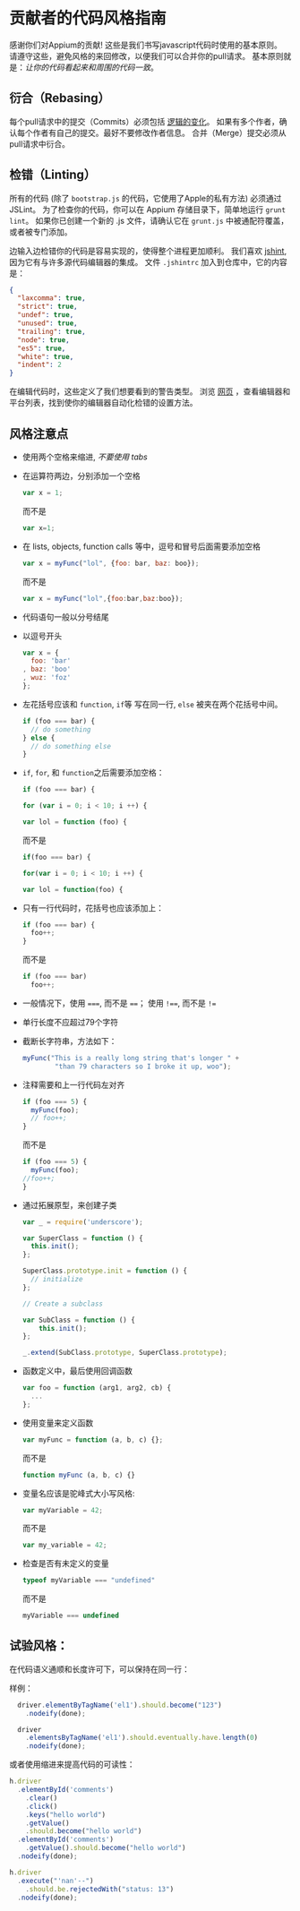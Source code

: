 # 贡献者的代码风格指南

感谢你们对Appium的贡献! 这些是我们书写javascript代码时使用的基本原则。
请遵守这些，避免风格的来回修改，以便我们可以合并你的pull请求。
基本原则就是：*让你的代码看起来和周围的代码一致*。

## 衍合（Rebasing）

每个pull请求中的提交（Commits）必须包括 [逻辑的变化](https://github.com/appium/appium/pull/920#issuecomment-21588553)。
如果有多个作者，确认每个作者有自己的提交。最好不要修改作者信息。
合并（Merge）提交必须从pull请求中衍合。

## 检错（Linting）

所有的代码 (除了 `bootstrap.js` 的代码，它使用了Apple的私有方法) 必须通过 JSLint。
为了检查你的代码，你可以在 Appium 存储目录下，简单地运行 `grunt lint`。
如果你已创建一个新的 .js 文件，请确认它在 `grunt.js` 中被通配符覆盖，或者被专门添加。

边输入边检错你的代码是容易实现的，使得整个进程更加顺利。
我们喜欢 [jshint](http://www.jshint.com), 因为它有与许多源代码编辑器的集成。
文件 `.jshintrc` 加入到仓库中，它的内容是：

```json
{
  "laxcomma": true,
  "strict": true,
  "undef": true,
  "unused": true,
  "trailing": true,
  "node": true,
  "es5": true,
  "white": true,
  "indent": 2
}
```

在编辑代码时，这些定义了我们想要看到的警告类型。
浏览 [网页](http://www.jshint.com/platforms/) ，查看编辑器和平台列表，找到使你的编辑器自动化检错的设置方法。

## 风格注意点

*   使用两个空格来缩进, *不要使用 tabs*
*   在运算符两边，分别添加一个空格

    ```js
    var x = 1;
    ```
    而不是
    ```js
    var x=1;
    ```

*   在 lists, objects, function calls 等中，逗号和冒号后面需要添加空格

    ```js
    var x = myFunc("lol", {foo: bar, baz: boo});
    ```
    而不是
    ```js
    var x = myFunc("lol",{foo:bar,baz:boo});
    ```

*   代码语句一般以分号结尾
*   以逗号开头

    ```js
    var x = {
      foo: 'bar'
    , baz: 'boo'
    , wuz: 'foz'
    };
    ```


*   左花括号应该和 `function`, `if`等 写在同一行, `else` 被夹在两个花括号中间。

    ```js
    if (foo === bar) {
      // do something
    } else {
      // do something else
    }
    ```

*   `if`, `for`, 和 `function`之后需要添加空格：

    ```js
    if (foo === bar) {
    ```
    ```js
    for (var i = 0; i < 10; i ++) {
    ```
    ```js
    var lol = function (foo) {
    ```
    而不是
    ```js
    if(foo === bar) {
    ```
    ```js
    for(var i = 0; i < 10; i ++) {
    ```
    ```js
    var lol = function(foo) {
    ```

*   只有一行代码时，花括号也应该添加上：

    ```js
    if (foo === bar) {
      foo++;
    }
    ```
    而不是
    ```js
    if (foo === bar)
      foo++;
    ```

*   一般情况下，使用 `===`, 而不是 `==`； 使用 `!==`, 而不是 `!=`
*   单行长度不应超过79个字符
*   截断长字符串，方法如下：

    ```js
    myFunc("This is a really long string that's longer " +
            "than 79 characters so I broke it up, woo");
    ```

*   注释需要和上一行代码左对齐

    ```js
    if (foo === 5) {
      myFunc(foo);
      // foo++;
    }
    ```
    而不是
    ```js
    if (foo === 5) {
      myFunc(foo);
    //foo++;
    }
    ```

*   通过拓展原型，来创建子类

    ```js
    var _ = require('underscore');

    var SuperClass = function () {
      this.init();
    };

    SuperClass.prototype.init = function () {
      // initialize
    };

    // Create a subclass

    var SubClass = function () {
        this.init();
    };

    _.extend(SubClass.prototype, SuperClass.prototype);
    ```

*   函数定义中，最后使用回调函数

    ```js
    var foo = function (arg1, arg2, cb) {
      ...
    };
    ```

*   使用变量来定义函数

    ```js
    var myFunc = function (a, b, c) {};
    ```
    而不是
    ```js
    function myFunc (a, b, c) {}
    ```

*   变量名应该是驼峰式大小写风格:

    ```js
    var myVariable = 42;
    ```
    而不是
    ```js
    var my_variable = 42;
    ```

*   检查是否有未定义的变量

    ```js
    typeof myVariable === "undefined"
    ```
    而不是
    ```js
    myVariable === undefined
    ```

## 试验风格：

在代码语义通顺和长度许可下，可以保持在同一行：

样例：

```js
  driver.elementByTagName('el1').should.become("123")
    .nodeify(done);

  driver
    .elementsByTagName('el1').should.eventually.have.length(0)
    .nodeify(done);
```

或者使用缩进来提高代码的可读性：

```js
h.driver
  .elementById('comments')
    .clear()
    .click()
    .keys("hello world")
    .getValue()
    .should.become("hello world")
  .elementById('comments')
    .getValue().should.become("hello world")
  .nodeify(done);

h.driver
  .execute("'nan'--")
    .should.be.rejectedWith("status: 13")
  .nodeify(done);        
```
